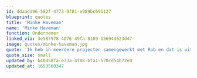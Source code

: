 ```yaml
---
id: ddaadd96-582f-4773-9f81-e989bc691127
blueprint: quotes
title: 'Minke Haveman'
name: 'Minke Haveman'
function: Ondernemer
linked_via: 3e587978-4076-49fa-8189-b5694d623d47
image: quotes/minke-haveman.jpg
quote: 'Ik heb in meerdere projecten samengewerkt met Rob en dat is uitstekend bevallen. Rob is absoluut een expert, werkt snel, precies, transparant en geeft pro-actief advies. Bovendien is het CMS dat hij gebruikt absoluut een van de meest fijne systemen die ik ben tegengekomen.'
quote_size: small
updated_by: b40458fa-e73a-4f88-bfa1-570cd54b72e0
updated_at: 1653560347
---
```


